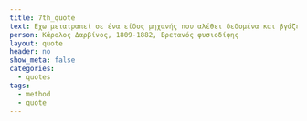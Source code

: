 ```yaml
---
title: 7th_quote
text: Eχω μετατραπεί σε ένα είδος μηχανής που αλέθει δεδομένα και βγάζει συμπεράσματα.
person: Κάρολος Δαρβίνος, 1809-1882, Βρετανός φυσιοδίφης
layout: quote
header: no
show_meta: false
categories:
  - quotes
tags:
  - method
  - quote
---
```

